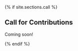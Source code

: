 
{% if site.sections.call %}

<a class="anchor" id="call"></a>

## Call for Contributions

Coming soon!

{% endif %}

